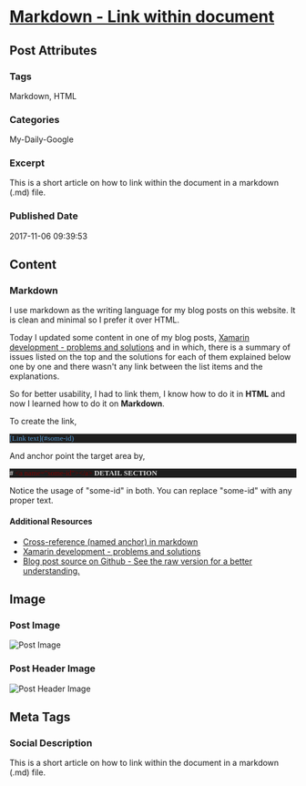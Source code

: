 # [Markdown - Link within document](https://www.abhith.net/post/markdown-link-within-document/)
## Post Attributes
### Tags
Markdown, HTML 
### Categories
My-Daily-Google
### Excerpt
This is a short article on how to link within the document in a markdown (.md) file.
### Published Date
2017-11-06 09:39:53
## Content
### Markdown
I use markdown as the writing language for my blog posts on this website. It is clean and minimal so I prefer it over HTML.

Today I updated some content in one of my blog posts, [Xamarin development - problems and solutions](https://www.abhith.net/post/xamarin-development-problems-and-solutions/) and in which, there is a summary of issues listed on the top and the solutions for  each of them explained below one by one and there wasn't any link between the list items and the explanations.

So for better usability, I had to link them, I know how to do it in **HTML** and now I learned how to do it on **Markdown**.

To create the link,
<pre style="font-family:Consolas;font-size:13;color:gainsboro;background:#1e1e1e;"><span style="color:#569cd6;">[</span><span style="color:#569cd6;">Link&nbsp;text</span><span style="color:#569cd6;">](#some-id)</span>
</pre>

And anchor point the target area by,
<pre style="font-family:Consolas;font-size:13;color:gainsboro;background:#1e1e1e;"><span style="font-weight:bold;">#&nbsp;</span><span style="color:maroon;">&lt;a&nbsp;name=&quot;some-id&quot;&gt;&lt;/a&gt;</span><span style="font-weight:bold;">&nbsp;DETAIL&nbsp;SECTION</span>
</pre>
Notice the usage of "some-id" in both. You can replace "some-id" with any proper text.

#### Additional Resources

- [Cross-reference (named anchor) in markdown](https://stackoverflow.com/questions/5319754/cross-reference-named-anchor-in-markdown/7335259#7335259)
- [Xamarin development - problems and solutions](https://www.abhith.net/post/xamarin-development-problems-and-solutions/)
- [Blog post source on Github - See the raw version for a better understanding.](https://github.com/Abhith/abhith.net/blob/master/Blog/Xamarin%20development%20-%20problems%20and%20solutions/README.md)


## Image
### Post Image
![Post Image]() 
### Post Header Image
![Post Header Image]()

## Meta Tags
### Social Description
This is a short article on how to link within the document in a markdown (.md) file.
